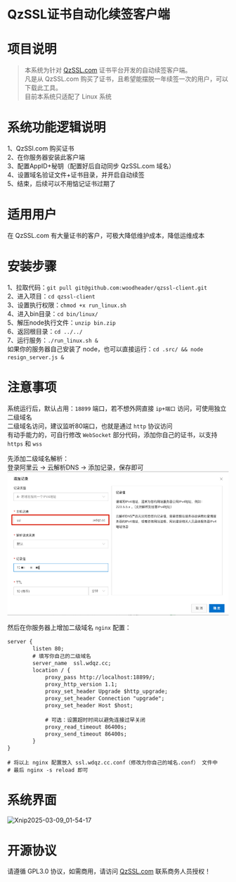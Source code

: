 # QzSSL证书自动化续签客户端

# 项目说明
> 本系统为针对 <a href="https://qzssl.com" target="_blank">QzSSL.com</a> 证书平台开发的自动续签客户端。  
> 凡是从 QzSSL.com 购买了证书，且希望能摆脱一年续签一次的用户，可以下载此工具。  
> 目前本系统只适配了 Linux 系统

# 系统功能逻辑说明
1、QzSSl.com 购买证书  
2、在你服务器安装此客户端  
3、配置AppID+秘钥（配置好后自动同步 QzSSL.com 域名）  
4、设置域名验证文件+证书目录，并开启自动续签  
5、结束，后续可以不用惦记证书过期了  

# 适用用户
在 QzSSL.com 有大量证书的客户，可极大降低维护成本，降低运维成本

# 安装步骤
1、拉取代码：`git pull git@github.com:woodheader/qzssl-client.git`  
2、进入项目：`cd qzssl-client`  
3、设置执行权限：`chmod +x run_linux.sh`  
4、进入bin目录：`cd bin/linux/`  
5、解压node执行文件：`unzip bin.zip`  
6、返回根目录：`cd ../../`  
7、运行服务：`./run_linux.sh &`  
如果你的服务器自己安装了 node，也可以直接运行：`cd .src/ && node resign_server.js &`  

# 注意事项
系统运行后，默认占用：`18899` 端口，若不想外网直接 `ip+端口` 访问，可使用独立二级域名  
二级域名访问，建议监听80端口，也就是通过 `http` 协议访问  
有动手能力的，可自行修改 `WebSocket` 部分代码，添加你自己的证书，以支持 `https` 和 `wss`

先添加二级域名解析：  
登录阿里云 -> 云解析DNS -> 添加记录，保存即可  
![dns.png](public/images/dns.png)

然后在你服务器上增加二级域名 `nginx` 配置：
```
server {
    	listen 80;
    	# 填写你自己的二级域名
    	server_name  ssl.wdqz.cc;
        location / {
            proxy_pass http://localhost:18899/;
            proxy_http_version 1.1;
            proxy_set_header Upgrade $http_upgrade;
            proxy_set_header Connection "upgrade";
            proxy_set_header Host $host;
    
            # 可选：设置超时时间以避免连接过早关闭
            proxy_read_timeout 86400s;
            proxy_send_timeout 86400s;
        }
}

# 将以上 nginx 配置放入 ssl.wdqz.cc.conf（修改为你自己的域名.conf） 文件中
# 最后 nginx -s reload 即可
```

# 系统界面
![Xnip2025-03-09_01-54-17](https://github.com/user-attachments/assets/7c02df39-7b69-4231-8058-48df031153a3)

# 开源协议
请遵循 GPL3.0 协议，如需商用，请访问 <a href="https://qzssl.com" target="_blank">QzSSL.com</a> 联系商务人员授权！ 
